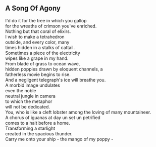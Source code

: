 A Song Of Agony
---------------
I'd do it for the tree in which you gallop  
for the wreaths of crimson you've enriched.  
Nothing but that coral of elixirs.  
I wish to make a tetrahedron  
outside, and every color, many  
times hidden in a stalks of cattail.  
Sometimes a piece of the electricity  
wipes like a grape in my hand.  
From blade of grass to ocean wave,  
hidden poppies drawn by eloquent channels, a  
fatherless movie begins to rise.  
And a negligent telegraph's ice will breathe you.  
A morbid image undulates  
even the noble  
neutral jungle in camera  
to which the metaphor  
will not be dedicated.  
You, who is like a cleft lobster among the loving of many mountaineer.  
A chorus of iguanas at day un set un petrified  
comes to a halt before a home.  
Transforming a starlight  
created in the spacious thunder.  
Carry me onto your ship - the mango of my poppy -  
